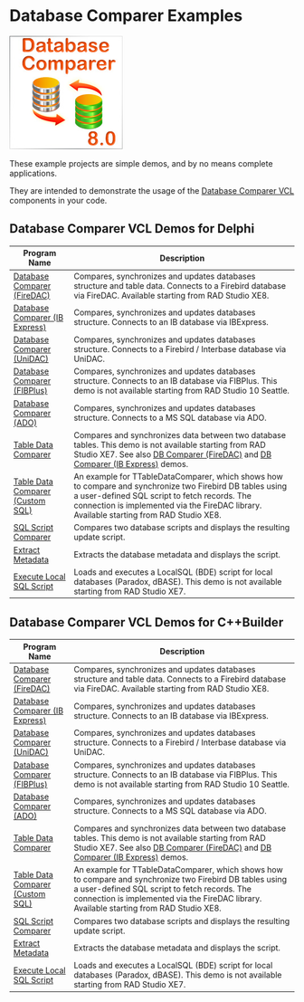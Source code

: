 # Database Comparer Examples

![DB Comparer Examples](dbc80-splash.jpg)

These example projects are simple demos, and by no means complete applications.

They are intended to demonstrate the usage of the [Database Comparer VCL](https://www.clevercomponents.com/products/dbcvcl/) components in your code.

## Database Comparer VCL Demos for Delphi

| Program Name | Description |
|---|---|
|[Database Comparer (FireDAC)](./Delphi/DBComparerDemoFireDAC)|Compares, synchronizes and updates databases structure and table data. Connects to a Firebird database via FireDAC. Available starting from RAD Studio XE8.|
|[Database Comparer (IB Express)](./Delphi/DBComparerDemoIBX)|Compares, synchronizes and updates databases structure. Connects to an IB database via IBExpress.|
|[Database Comparer (UniDAC)](./Delphi/DBComparerDemoUniDAC)|Compares, synchronizes and updates databases structure. Connects to a Firebird / Interbase database via UniDAC.|
|[Database Comparer (FIBPlus)](./Delphi/DBComparerDemoFIB)|Compares, synchronizes and updates databases structure. Connects to an IB database via FIBPlus. This demo is not available starting from RAD Studio 10 Seattle.|
|[Database Comparer (ADO)](./Delphi/DBComparerDemoADO)|Compares, synchronizes and updates databases structure. Connects to a MS SQL database via ADO.|
|[Table Data Comparer](./Delphi/TableDataComparer)|Compares and synchronizes data between two database tables. This demo is not available starting from RAD Studio XE7. See also [DB Comparer (FireDAC)](./Delphi/DBComparerDemoFireDAC) and [DB Comparer (IB Express)](./Delphi/DBComparerDemoIBX) demos.|
|[Table Data Comparer (Custom SQL)](./Delphi/DataComparerCustomSQL)|An example for TTableDataComparer, which shows how to compare and synchronize two Firebird DB tables using a user-defined SQL script to fetch records. The connection is implemented via the FireDAC library. Available starting from RAD Studio XE8.|
|[SQL Script Comparer](./Delphi/ScriptComparer)|Compares two database scripts and displays the resulting update script.|
|[Extract Metadata](./Delphi/ExtractMetadata)|Extracts the database metadata and displays the script.|
|[Execute Local SQL Script](./Delphi/LocalSQLScript)|Loads and executes a LocalSQL (BDE) script for local databases (Paradox, dBASE). This demo is not available starting from RAD Studio XE7.|

## Database Comparer VCL Demos for C++Builder

| Program Name | Description |
|---|---|
|[Database Comparer (FireDAC)](./CBuilder/DBComparerDemoFireDAC)|Compares, synchronizes and updates databases structure and table data. Connects to a Firebird database via FireDAC. Available starting from RAD Studio XE8.|
|[Database Comparer (IB Express)](./CBuilder/DBComparerDemoIBX)|Compares, synchronizes and updates databases structure. Connects to an IB database via IBExpress.|
|[Database Comparer (UniDAC)](./CBuilder/DBComparerDemoUniDAC)|Compares, synchronizes and updates databases structure. Connects to a Firebird / Interbase database via UniDAC.|
|[Database Comparer (FIBPlus)](./CBuilder/DBComparerDemoFIB)|Compares, synchronizes and updates databases structure. Connects to an IB database via FIBPlus. This demo is not available starting from RAD Studio 10 Seattle.|
|[Database Comparer (ADO)](./CBuilder/DBComparerDemoADO)|Compares, synchronizes and updates databases structure. Connects to a MS SQL database via ADO.|
|[Table Data Comparer](./CBuilder/TableDataComparer)|Compares and synchronizes data between two database tables. This demo is not available starting from RAD Studio XE7. See also [DB Comparer (FireDAC)](./Delphi/DBComparerDemoFireDAC) and [DB Comparer (IB Express)](./Delphi/DBComparerDemoIBX) demos.|
|[Table Data Comparer (Custom SQL)](./CBuilder/DataComparerCustomSQL)|An example for TTableDataComparer, which shows how to compare and synchronize two Firebird DB tables using a user-defined SQL script to fetch records. The connection is implemented via the FireDAC library. Available starting from RAD Studio XE8.|
|[SQL Script Comparer](./CBuilder/ScriptComparer)|Compares two database scripts and displays the resulting update script.|
|[Extract Metadata](./CBuilder/ExtractMetadata)|Extracts the database metadata and displays the script.|
|[Execute Local SQL Script](./CBuilder/LocalSQLScript)|Loads and executes a LocalSQL (BDE) script for local databases (Paradox, dBASE). This demo is not available starting from RAD Studio XE7.|
